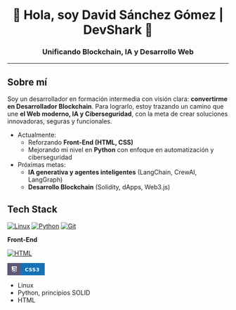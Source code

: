 <!--
**DSG-DevShark/DSG-DevShark** is a ✨ _special_ ✨ repository because its `README.md` (this file) appears on your GitHub profile.

Here are some ideas to get you started:

- 🔭 I’m currently working on ...
- 🌱 I’m currently learning ...
- 👯 I’m looking to collaborate on ...
- 🤔 I’m looking for help with ...
- 💬 Ask me about ...
- 📫 How to reach me: ...
- 😄 Pronouns: ...
- ⚡ Fun fact: ...
-->

<h1 align="center">👋 Hola, soy David Sánchez Gómez | DevShark 🦈</h1>
<h3 align="center">Unificando Blockchain, IA y Desarrollo Web</h3>

---

## Sobre mí
Soy un desarrollador en formación intermedia con visión clara: **convertirme en Desarrollador Blockchain**.
Para lograrlo, estoy trazando un camino que une **el Web moderno, IA y Ciberseguridad**, con la meta de crear soluciones innovadoras, seguras y funcionales.

- Actualmente:
    - Reforzando **Front-End (HTML, CSS)**  
    - Mejorando mi nivel en **Python** con enfoque en automatización y ciberseguridad
- Próximas metas:
    - **IA generativa y agentes inteligentes** (LangChain, CrewAI, LangGraph)
    - **Desarrollo Blockchain** (Solidity, dApps, Web3.js)

## Tech Stack

[![Linux](https://img.shields.io/badge/Linux-FCC624?style=for-the-badge&logo=linux&logoColor=FFFFFF&labelColor=5d5875)]() [![Python](https://img.shields.io/badge/Python-3776AB?style=for-the-badge&logo=python&logoColor=FFFFFF&labelColor=5d5875)]() [![Git](https://img.shields.io/badge/Git-F05032?style=for-the-badge&logo=git&logoColor=FFFFFF&labelColor=5d5875)]()

**Front-End**

[![HTML](https://img.shields.io/badge/HTML-E34F26?style=for-the-badge&logo=html5&logoColor=FFFFFF&labelColor=5d5875)]()

<svg xmlns="http://www.w3.org/2000/svg" width="85" height="28" role="img" aria-label="CSS3"><rect width="110" height="28" fill="#1572B6"/><rect x="0" y="0" width="31.5" height="28" fill="#5d5875"/><svg x="9" y="7.5" width="13.5" height="13.5" viewBox="0 0 24 24" xmlns="http://www.w3.org/2000/svg"><path fill="#fff" d="M1.5 0h21l-1.91 21.563L12 24l-8.59-2.438L1.5 0zm17.09 4.435L6.91 4.43l.26 3.047h10.608l-.345 3.19H7.516l.243 3.047h9.04l-.435 4.076L12 19.455l-4.352-1.222-.277-3.1H4.318l.483 5.555L12 22.5l7.217-1.8L19.59 4.435z"/></svg><text x="40" y="19" fill="#fff" font-family="Verdana, Geneva, DejaVu Sans, sans-serif" font-size="11" font-weight="bold" letter-spacing="0.5">CSS3</text></svg>

- Linux
- Python, principios SOLID
- HTML
